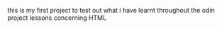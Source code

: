 this is my first project to test out what i have learnt throughout the odin project lessons concerning HTML